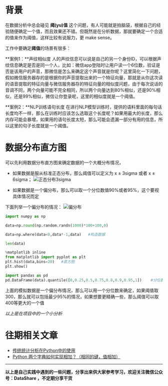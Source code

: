 # 背景
在数据分析中总会碰见 **阈(yu)值** 这个问题，有人可能就是拍脑袋，根据自己的经验随便确定一个值，而且效果还不错。但既然是在分析数据，那就要确定一个合适的值来作为阈值，这样比较有说服力，更 make sense。

工作中要确定**阈值**的场景有很多：

**案例1：**声纹相似度
人的声纹信息可以说是自己的另一个身份ID，可以根据声纹信息确定是否是同一个人，比如：微信app登陆时让用户读一个6位数，验证是否是该用户的声音，那微信是怎么来确定这个声音就是你呢？这里简化一下问题，假如微信服务器存的是根据你的声音提取出来的一个特征向量，那就是从你这次读的语音提取的特征向量与微信服务器存的特征向量的相似度问题，由于每次说话的音调不同，两个向量可能不完全相同，所以两个向量达到80%相似，还是90%相似，还是99%相似，微信让你登录呢，这里的相似度就是一个阈值。

**案例2：**NLP训练语句长度
在进行NLP模型训练时，提供的语料里面的每句话长度均不一样，那么在训练时应该怎么选取这个长度呢？如果用最大的长度，那么内存可能会暴增，如果用的语句长度太短，那么可能会遗漏一部分有用的信息，所以这里的句子长度就是一个阈值。

# 数据分布直方图
可以先利用数据分布直方图来确定数据的一个大概分布情况，
- 如果数据是服从标准正态分布，那么阈值可以定义为 x ± 3sigma 或者 x ± 6sigma；
![正态分布3sigma](https://upload-images.jianshu.io/upload_images/6641583-d1638e88d9f1da43.png?imageMogr2/auto-orient/strip%7CimageView2/2/w/1240)


- 如果数据是一个偏分布，那么可以取一个分位数值90%或者95%，这个要视具体情况而定

下面列举一个偏分布的情况：
![偏分布](https://upload-images.jianshu.io/upload_images/6641583-c1cadad26d530195.png?imageMogr2/auto-orient/strip%7CimageView2/2/w/1240)

```python
import numpy as np

data=np.round(np.random.randn(1000)*100+100,0)

data=np.where(data<0,data*-1,data)   #构造数据

len(data)

%matplotlib inline
from matplotlib import pyplot as plt
plt.hist(data,bins=20)   #直方图
plt.show()

import pandas as pd
pd.DataFrame(data).quantile([0,0.25,0.5,0.75,0.8,0.9,0.95,1])    #分位数
```
上面的模拟数据是一个偏分布情况，那么可以用一个分位数来确定，如果阈值取300，那么就可以包括最少95%的情况，如果想要更精确一些，那么阈值可以取400等更大的一个值

*以上是在项目中的一个小分析*
# 往期相关文章
- [传统统计分析在Python中的使用](https://www.jianshu.com/p/47a65ea0b9f6)
- [Python 两个字典如何实现相加？（相同的键，值相加）](https://www.jianshu.com/p/50f20e62686c)
**************************************************************************
**以上是自己实践中遇到的一些问题，分享出来供大家参考学习，欢迎关注微信公众号：DataShare ，不定期分享干货**
